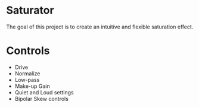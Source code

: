 # Saturator

The goal of this project is to create an intuitive and flexible saturation effect.

# Controls

* Drive
* Normalize
* Low-pass
* Make-up Gain
* Quiet and Loud settings
* Bipolar Skew controls